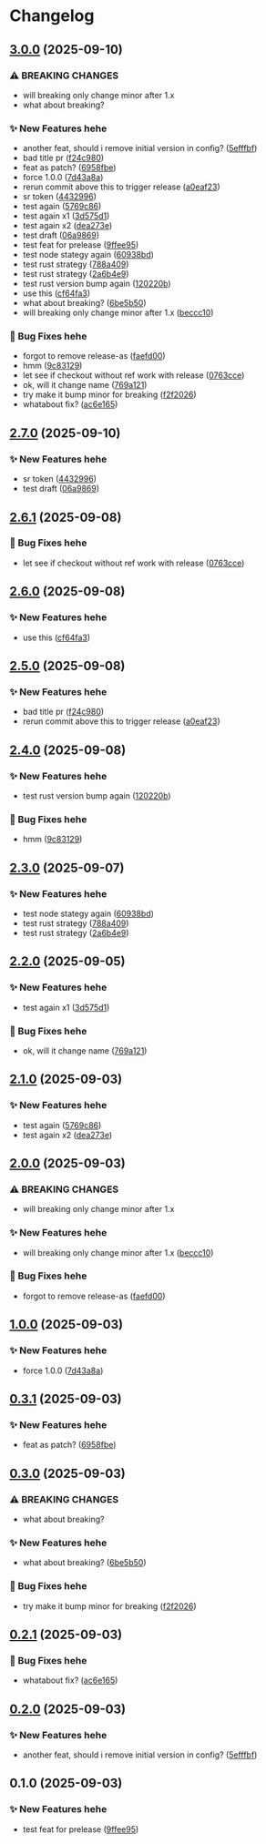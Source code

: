 # Changelog

## [3.0.0](https://github.com/PTPhongKMF/test-repo/compare/Test-prelease-v2.7.0...Test-prelease-v3.0.0) (2025-09-10)


### ⚠ BREAKING CHANGES

* will breaking only change minor after 1.x
* what about breaking?

### ✨ New Features hehe

* another feat, should i remove initial version in config? ([5efffbf](https://github.com/PTPhongKMF/test-repo/commit/5efffbf81af3ed0ae5859e1f27bc1285e9373659))
* bad title pr ([f24c980](https://github.com/PTPhongKMF/test-repo/commit/f24c9806c2b78c2cd0fa3d573e4c7989cc5e807f))
* feat as patch? ([6958fbe](https://github.com/PTPhongKMF/test-repo/commit/6958fbe3c036235dde4465a20b02abde6c9306f6))
* force 1.0.0 ([7d43a8a](https://github.com/PTPhongKMF/test-repo/commit/7d43a8af5292b14cae2929ff084d39bdd7d0a75b))
* rerun commit above this to trigger release ([a0eaf23](https://github.com/PTPhongKMF/test-repo/commit/a0eaf239397851f74a689c5fa2b329939d055c73))
* sr token ([4432996](https://github.com/PTPhongKMF/test-repo/commit/44329967079492b34cb5410e8cd6604dc7b7e1b7))
* test again ([5769c86](https://github.com/PTPhongKMF/test-repo/commit/5769c865fc0df6af031694b9fa1690fd845b113c))
* test again x1 ([3d575d1](https://github.com/PTPhongKMF/test-repo/commit/3d575d13ceba70aeccb0089cfbfbe85c1c17e24d))
* test again x2 ([dea273e](https://github.com/PTPhongKMF/test-repo/commit/dea273ea5a7bedc1ed3d0aab110f57f5b9c92c45))
* test draft ([06a9869](https://github.com/PTPhongKMF/test-repo/commit/06a9869ffeed73940d150b9a523d7e6aaf4a4200))
* test feat for prelease ([9ffee95](https://github.com/PTPhongKMF/test-repo/commit/9ffee95c4b6f287f4a218bf9271500b4bb7a4361))
* test node stategy again ([60938bd](https://github.com/PTPhongKMF/test-repo/commit/60938bde23ab270fea33cc54b4d623dc0948ac00))
* test rust strategy ([788a409](https://github.com/PTPhongKMF/test-repo/commit/788a4093579284cde4d5be890e9b5de97cf4c313))
* test rust strategy ([2a6b4e9](https://github.com/PTPhongKMF/test-repo/commit/2a6b4e9351d4e615fb622941f7a86c5fd57ba446))
* test rust version bump again ([120220b](https://github.com/PTPhongKMF/test-repo/commit/120220b7c4f17cc55ac1081e1e1238b40bd1fcad))
* use this ([cf64fa3](https://github.com/PTPhongKMF/test-repo/commit/cf64fa30fc84f953ab15561f2801b402ec0d9bc1))
* what about breaking? ([6be5b50](https://github.com/PTPhongKMF/test-repo/commit/6be5b50e6e01dc17dc9bf74a3e6a7bc931edfa02))
* will breaking only change minor after 1.x ([beccc10](https://github.com/PTPhongKMF/test-repo/commit/beccc10552817df9ceec1df90abc0f367196ff43))


### 🐛 Bug Fixes hehe

* forgot to remove release-as ([faefd00](https://github.com/PTPhongKMF/test-repo/commit/faefd00668579d61700ac2492eb7b8692a89effd))
* hmm ([9c83129](https://github.com/PTPhongKMF/test-repo/commit/9c83129715f918a177ef5cb2273564a346f22acf))
* let see if checkout without ref work with release ([0763cce](https://github.com/PTPhongKMF/test-repo/commit/0763cce39bdb44ffc1f1bce5f833c3be148fb1a6))
* ok, will it change name ([769a121](https://github.com/PTPhongKMF/test-repo/commit/769a12145ddc2b8de686e32a9e023671c95daf51))
* try make it bump minor for breaking ([f2f2026](https://github.com/PTPhongKMF/test-repo/commit/f2f2026ca78321cbc6f8823d9867b143bdd9d8da))
* whatabout fix? ([ac6e165](https://github.com/PTPhongKMF/test-repo/commit/ac6e16522fe374d596dfb4985da402f10a3640b6))

## [2.7.0](https://github.com/PTPhongKMF/test-repo/compare/Test-prelease-v2.6.1...Test-prelease-v2.7.0) (2025-09-10)


### ✨ New Features hehe

* sr token ([4432996](https://github.com/PTPhongKMF/test-repo/commit/44329967079492b34cb5410e8cd6604dc7b7e1b7))
* test draft ([06a9869](https://github.com/PTPhongKMF/test-repo/commit/06a9869ffeed73940d150b9a523d7e6aaf4a4200))

## [2.6.1](https://github.com/PTPhongKMF/test-repo/compare/Test-prelease-v2.6.0...Test-prelease-v2.6.1) (2025-09-08)


### 🐛 Bug Fixes hehe

* let see if checkout without ref work with release ([0763cce](https://github.com/PTPhongKMF/test-repo/commit/0763cce39bdb44ffc1f1bce5f833c3be148fb1a6))

## [2.6.0](https://github.com/PTPhongKMF/test-repo/compare/Test-prelease-v2.5.0...Test-prelease-v2.6.0) (2025-09-08)


### ✨ New Features hehe

* use this ([cf64fa3](https://github.com/PTPhongKMF/test-repo/commit/cf64fa30fc84f953ab15561f2801b402ec0d9bc1))

## [2.5.0](https://github.com/PTPhongKMF/test-repo/compare/Test-prelease-v2.4.0...Test-prelease-v2.5.0) (2025-09-08)


### ✨ New Features hehe

* bad title pr ([f24c980](https://github.com/PTPhongKMF/test-repo/commit/f24c9806c2b78c2cd0fa3d573e4c7989cc5e807f))
* rerun commit above this to trigger release ([a0eaf23](https://github.com/PTPhongKMF/test-repo/commit/a0eaf239397851f74a689c5fa2b329939d055c73))

## [2.4.0](https://github.com/PTPhongKMF/test-repo/compare/Test-prelease-v2.3.0...Test-prelease-v2.4.0) (2025-09-08)


### ✨ New Features hehe

* test rust version bump again ([120220b](https://github.com/PTPhongKMF/test-repo/commit/120220b7c4f17cc55ac1081e1e1238b40bd1fcad))


### 🐛 Bug Fixes hehe

* hmm ([9c83129](https://github.com/PTPhongKMF/test-repo/commit/9c83129715f918a177ef5cb2273564a346f22acf))

## [2.3.0](https://github.com/PTPhongKMF/test-repo/compare/Test-prelease-v2.2.0...Test-prelease-v2.3.0) (2025-09-07)


### ✨ New Features hehe

* test node stategy again ([60938bd](https://github.com/PTPhongKMF/test-repo/commit/60938bde23ab270fea33cc54b4d623dc0948ac00))
* test rust strategy ([788a409](https://github.com/PTPhongKMF/test-repo/commit/788a4093579284cde4d5be890e9b5de97cf4c313))
* test rust strategy ([2a6b4e9](https://github.com/PTPhongKMF/test-repo/commit/2a6b4e9351d4e615fb622941f7a86c5fd57ba446))

## [2.2.0](https://github.com/PTPhongKMF/test-repo/compare/Test-prelease-v2.1.0...Test-prelease-v2.2.0) (2025-09-05)


### ✨ New Features hehe

* test again x1 ([3d575d1](https://github.com/PTPhongKMF/test-repo/commit/3d575d13ceba70aeccb0089cfbfbe85c1c17e24d))


### 🐛 Bug Fixes hehe

* ok, will it change name ([769a121](https://github.com/PTPhongKMF/test-repo/commit/769a12145ddc2b8de686e32a9e023671c95daf51))

## [2.1.0](https://github.com/PTPhongKMF/test-repo/compare/Test-prelease-v2.0.0...Test-prelease-v2.1.0) (2025-09-03)


### ✨ New Features hehe

* test again ([5769c86](https://github.com/PTPhongKMF/test-repo/commit/5769c865fc0df6af031694b9fa1690fd845b113c))
* test again x2 ([dea273e](https://github.com/PTPhongKMF/test-repo/commit/dea273ea5a7bedc1ed3d0aab110f57f5b9c92c45))

## [2.0.0](https://github.com/PTPhongKMF/test-repo/compare/Test-prelease-v1.0.0...Test-prelease-v2.0.0) (2025-09-03)


### ⚠ BREAKING CHANGES

* will breaking only change minor after 1.x

### ✨ New Features hehe

* will breaking only change minor after 1.x ([beccc10](https://github.com/PTPhongKMF/test-repo/commit/beccc10552817df9ceec1df90abc0f367196ff43))


### 🐛 Bug Fixes hehe

* forgot to remove release-as ([faefd00](https://github.com/PTPhongKMF/test-repo/commit/faefd00668579d61700ac2492eb7b8692a89effd))

## [1.0.0](https://github.com/PTPhongKMF/test-repo/compare/Test-prelease-v0.3.1...Test-prelease-v1.0.0) (2025-09-03)


### ✨ New Features hehe

* force 1.0.0 ([7d43a8a](https://github.com/PTPhongKMF/test-repo/commit/7d43a8af5292b14cae2929ff084d39bdd7d0a75b))

## [0.3.1](https://github.com/PTPhongKMF/test-repo/compare/Test-prelease-v0.3.0...Test-prelease-v0.3.1) (2025-09-03)


### ✨ New Features hehe

* feat as patch? ([6958fbe](https://github.com/PTPhongKMF/test-repo/commit/6958fbe3c036235dde4465a20b02abde6c9306f6))

## [0.3.0](https://github.com/PTPhongKMF/test-repo/compare/Test-prelease-v0.2.1...Test-prelease-v0.3.0) (2025-09-03)


### ⚠ BREAKING CHANGES

* what about breaking?

### ✨ New Features hehe

* what about breaking? ([6be5b50](https://github.com/PTPhongKMF/test-repo/commit/6be5b50e6e01dc17dc9bf74a3e6a7bc931edfa02))


### 🐛 Bug Fixes hehe

* try make it bump minor for breaking ([f2f2026](https://github.com/PTPhongKMF/test-repo/commit/f2f2026ca78321cbc6f8823d9867b143bdd9d8da))

## [0.2.1](https://github.com/PTPhongKMF/test-repo/compare/Test-prelease-v0.2.0...Test-prelease-v0.2.1) (2025-09-03)


### 🐛 Bug Fixes hehe

* whatabout fix? ([ac6e165](https://github.com/PTPhongKMF/test-repo/commit/ac6e16522fe374d596dfb4985da402f10a3640b6))

## [0.2.0](https://github.com/PTPhongKMF/test-repo/compare/Test-prelease-v0.1.0...Test-prelease-v0.2.0) (2025-09-03)


### ✨ New Features hehe

* another feat, should i remove initial version in config? ([5efffbf](https://github.com/PTPhongKMF/test-repo/commit/5efffbf81af3ed0ae5859e1f27bc1285e9373659))

## 0.1.0 (2025-09-03)


### ✨ New Features hehe

* test feat for prelease ([9ffee95](https://github.com/PTPhongKMF/test-repo/commit/9ffee95c4b6f287f4a218bf9271500b4bb7a4361))
